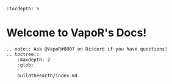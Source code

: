 <!---
title: Index
path: /
version: 1.0.0  
authors:
  - @VapoR
--->
```eval_rst
:tocdepth: 5
```
Welcome to VapoR's Docs!
==================================================

```eval_rst
.. note:: Ask @VapoR#0807 on Discord if you have questions!
.. toctree::
    :maxdepth: 2
    :glob:

    buildtheearth/index.md
```